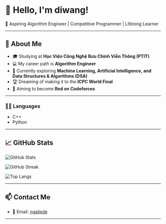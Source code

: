 # 👋 Hello, I'm diwang!

🚀 Aspiring Algorithm Engineer | Competitive Programmer | Lifelong Learner

---

## 🧠 About Me
- 🎓 Studying at **Học Viện Công Nghệ Bưu Chính Viễn Thông (PTIT)**
- 💻 My career path is **Algorithm Engineer**
- 🧠 Currently exploring **Machine Learning, Artificial Intelligence, and Data Structures & Algorithms (DSA)**
- 🏆 Dreaming of making it to the **ICPC World Final**
- 🎯 Aiming to become **Red on Codeforces**

---

### 👨‍💻 Languages
- C++
- Python

---

## 📈 GitHub Stats

<!-- GitHub stats card -->
![GitHub Stats](https://github-readme-stats.vercel.app/api?username=ldqanh1408&show_icons=true&theme=tokyonight)

<!-- GitHub streak stats -->
![GitHub Streak](https://streak-stats.demolab.com?user=ldqanh1408&theme=tokyonight)

<!-- Most used languages -->
![Top Langs](https://github-readme-stats.vercel.app/api/top-langs/?username=ldqanh1408&layout=compact&theme=tokyonight)

---

## 📫 Contact Me

- 📧 Email: [ngailede](mailto:n23dccn139@student.ptithcm.edu.vn)

---


